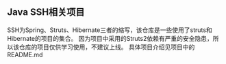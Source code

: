 ## Java SSH相关项目
SSH为Spring、Struts、Hibernate三者的缩写，该仓库是一些使用了struts和Hibernate的项目的集合。
因为项目中采用的Struts2依赖有严重的安全隐患，所以该仓库的项目仅供学习使用，不建议上线。
具体项目介绍见项目中的README.md